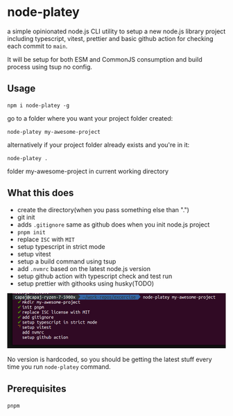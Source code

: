 # node-platey

a simple opinionated node.js CLI utility to setup a new node.js library project including typescript, vitest, prettier and basic github action for checking each commit to `main`.

It will be setup for both ESM and CommonJS consumption and build process using tsup no config.

## Usage

```
npm i node-platey -g
```

go to a folder where you want your project folder created:

```
node-platey my-awesome-project
```

alternatively if your project folder already exists and you're in it:

```
node-platey .
```

folder my-awesome-project in current working directory

## What this does

- create the directory(when you pass something else than ".")
- git init
- adds `.gitignore` same as github does when you init node.js project
- `pnpm init`
- replace `ISC` with `MIT`
- setup typescript in strict mode
- setup vitest
- setup a build command using tsup
- add `.nvmrc` based on the latest node.js version
- setup github action with typescript check and test run
- setup prettier with githooks using husky(TODO)

![picture 2](images/81cad71ba5a5540897330738991351104d3bd46af5d77b3d393279f61153a82d.png)

No version is hardcoded, so you should be getting the latest stuff every time you run `node-platey` command.

## Prerequisites

`pnpm`
